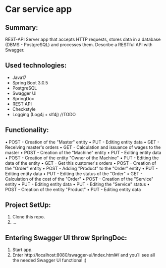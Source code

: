 # Car service app

## Summary:
REST-API
Server app that accepts HTTP requests, stores data in a database
(DBMS - PostgreSQL) and processes them. Describe a RESTful API with Swagger.

## Used technologies:
- Java17
- Spring Boot 3.0.5
- PostgreSQL
- Swagger UI
- SpringDoc
- REST API
- Checkstyle
- Logging (Log4j + slf4j) //TODO 

## Functionality:
• POST - Creation of the "Master" entity
• PUT - Editing entity data
• GET - Receiving master's orders
• GET - Calculation and issuance of wages to the master
• POST - Creation of the "Machine" entity
• PUT - Editing entity data
• POST - Creation of the entity "Owner of the Machine" • PUT - Editing the data of the entity
• GET - Get this customer's orders
• POST - Creation of the "Order" entity
• POST - Adding "Product" to the "Order" entity • PUT - Editing entity data
• PUT - Editing the status of the "Order"
• GET - Calculation of the cost of the "Order"
• POST - Creation of the "Service" entity
• PUT - Editing entity data • PUT - Editing the "Service" status
• POST - Creation of the entity "Product"
• PUT - Editing entity data

## Project SetUp:
1. Clone this repo.
2. ...

## Entering Swagger UI throw SpringDoc:
1. Start app.
2. Enter http://localhost:8080/swagger-ui/index.html#/ 
and you`ll see all the needed Swagger UI functional ;)